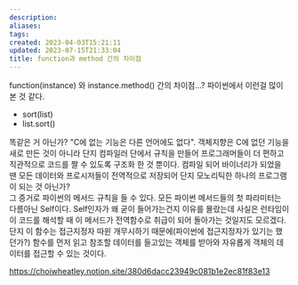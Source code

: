 ```yaml
---
description:
aliases: 
tags: 
created: 2023-04-03T15:21:11
updated: 2023-07-15T21:33:04
title: function과 method 간의 차이점
---
```

function(instance) 와 instance.method() 간의 차이점...? 파이썬에서 이런걸 많이 본 것 같다.
- sort(list) 
- list.sort()

똑같은 거 아닌가? "C에 없는 기능은 다른 언어에도 없다". 객체지향은 C에 없던 기능을 새로 만든 것이 아니라 단지 컴파일러 단에서 규칙을 만들어 프로그래머들이 더 편하고 직관적으로 코드를 짤 수 있도록 구조화 한 것 뿐이다. 컴파일 되어 바이너리가 되었을 땐 모든 데이터와 프로시저들이 전역적으로 저장되어 단지 모노리틱한 하나의 프로그램이 되는 것 아닌가?  
그 증거로 파이썬의 메서드 규칙을 들 수 있다. 모든 파이썬 메서드들의 첫 파라미터는 다름아닌 Self이다. Self인자가 왜 굳이 들어가는건지 이유를 몰랐는데 사실은 런타임이 이 코드를 해석할 때 이 메서드가 전역함수로 취급이 되어 돌아가는 것일지도 모르겠다. 단지 이 함수는 접근지정자 따윈 개무시하기 때문에(파이썬에 접근지정자가 있기는 했던가?) 함수를 먼저 읽고 참조할 데이터를 들고있는 객체를 받아와 자유롭게 객체의 데이터를 접근할 수 있는 것이다.

https://choiwheatley.notion.site/380d6dacc23949c081b1e2ec81f83e13
